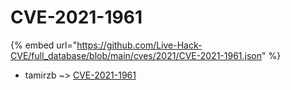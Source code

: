 # CVE-2021-1961
{% embed url="https://github.com/Live-Hack-CVE/full_database/blob/main/cves/2021/CVE-2021-1961.json" %}

* tamirzb ~> [CVE-2021-1961](https://www.alice-snow.ru/2021/database/cve-2021-1961/cve-2021-1961-tamirzb)